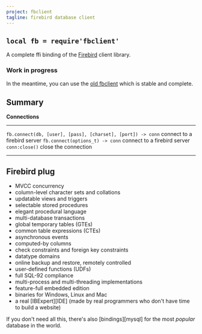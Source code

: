 ```yaml
---
project: fbclient
tagline: firebird database client
---
```


## `local fb = require'fbclient'`

A complete ffi binding of the [Firebird] client library.

### Work in progress

In the meantime, you can use the [old fbclient] which is stable and complete.

##  Summary

**Connections**
------------------------------------------------------------- -------------------------------------
`fb.connect(db, [user], [pass], [charset], [port]) -> conn`   connect to a firebird server
`fb.connect(options_t) -> conn`                               connect to a firebird server
`conn:close()`                                                close the connection
------------------------------------------------------------- -------------------------------------

##  Firebird plug

  * MVCC concurrency
  * column-level character sets and collations
  * updatable views and triggers
  * selectable stored procedures
  * elegant procedural language
  * multi-database transactions
  * global temporary tables (GTEs)
  * common table expressions (CTEs)
  * asynchronous events
  * computed-by columns
  * check constraints and foreign key constraints
  * datatype domains
  * online backup and restore, remotely controlled
  * user-defined functions (UDFs)
  * full SQL-92 compliance
  * multi-process and multi-threading implementations
  * feature-full embedded edition
  * binaries for Windows, Linux and Mac
  * a real [IBExpert][IDE]
		(made by real programmers who don't have time to build a website)

If you don't need all this, there's also [bindings][mysql] for the most _popular_ database in the world.


[Firebird]:     http://www.firebirdsql.org/
[IBExpert]:     http://ibexpert.net/ibe/index.php?n=Main.IBExpertFeatures
[old fbclient]: https://code.google.com/p/fbclient/
